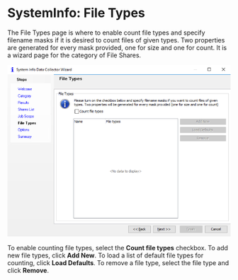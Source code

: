 # SystemInfo: File Types

The File Types page is where to enable count file types and specify filename masks if it is desired to count files of given types. Two properties are generated for every mask provided, one for size and one for count. It is a wizard page for the category of File Shares.

![System Info Data Collector Wizard File Types page](/static/img/product_docs/accessanalyzer/accessanalyzer/enterpriseauditor/admin/datacollector/systeminfo/filetypes.png)

To enable counting file types, select the __Count file types__ checkbox. To add new file types, click __Add New__. To load a list of default file types for counting, click __Load Defaults__. To remove a file type, select the file type and click __Remove__.
